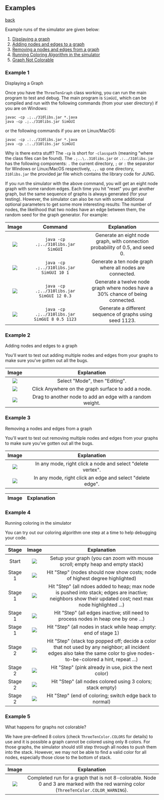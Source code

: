 ## Examples
[back](README.md)

Example runs of the simulator are given below:
1. [Displaying a graph](#example-1)
2. [Adding nodes and edges to a graph](#example-2)
3. [Removing a nodes and edges from a graph](#example-3)
4. [Running Coloring Algorithm in the simulator](#example-4)
5. [Graph Not Colorable](#example-5)

### Example 1
Displaying a Graph

Once you have the `ThreeTenGraph` class working, you can run the main program to test and debug. The main program is `SimGUI`, which can be compiled and run with the following commands (from your user directory) if you are on Windows:

```
javac -cp .;../310libs.jar *.java
java -cp .;../310libs.jar SimGUI
```

or the following commands if you are on Linux/MacOS:

```
javac -cp .:../310libs.jar *.java
java -cp .:../310libs.jar SimGUI
```

Why is there extra stuff? The `-cp` is short for `-classpath` (meaning "where the class files can be found). The `.;..\..310libs.jar` or `.:../310libs.jar` has the following components: `.` the current directory, `;` or `:` the separator for Windows or Linux/MacOS respectively, `.,.` up one directory, `310libs.jar` the provided jar file which contains the library code for JUNG.

If you run the simulator with the above command, you will get an eight node graph with some random edges. Each time you hit "reset" you get another graph, but the same sequence of graphs is always generated (for your testing). However, the simulator can also be run with some additional optional parameters to get some more interesting results: The number of nodes, the likelihood that two nodes have an edge between them, the random seed for the graph generator. For example:

Image|Command|Explanation
:---: | :---: | :---:
![](example1a.png "")|`java -cp .;../310libs.jar SimGUI`|Generate an eight node graph, with connection probability of 0.5, and seed 0.
![](example1b.png "")|`java -cp .;../310libs.jar SimGUI 10 1`|Generate a ten node graph where all nodes are connected.
![](example1c.png "")|`java -cp .;../310libs.jar SimGUI 12 0.3`|Generate a twelve node graph where nodes have a 30% chance of being connected.
![](example1d.png "")|`java -cp .;../310libs.jar SimGUI 8 0.5 1123`|Generate a different sequence of graphs using seed 1123.

### Example 2
Adding nodes and edges to a graph

You'll want to test out adding multiple nodes and edges from your graphs to make sure you've gotten out all the bugs.

Image|Explanation
:---: | :---:
![](example2a.png "")|Select "Mode", then "Editing".
![](example2b.png "")|Click Anywhere on the graph surface to add a node.
![](example2c.png "")|Drag to another node to add an edge with a random weight.

### Example 3
Removing a nodes and edges from a graph

You'll want to test out removing multiple nodes and edges from your graphs to make sure you've gotten out all the bugs.

Image|Explanation
:---: | :---:
![](example3b.png "")|In any mode, right click a node and select "delete vertex".
![](example3c.png "")|In any mode, right click an edge and select "delete edge".

Image|Explanation
:---: | :---:

### Example 4
Running coloring in the simulator

You can try out our coloring algorithm one step at a time to help debugging your code.

Stage | Image|Explanation
:---:|:---: | :---:
Start| ![](example4a.png "")|Setup your graph (you can zoom with mouse scroll; empty heap and empty stack)
Stage 1| ![](example4b.png "")|Hit "Step" (nodes should now show costs; node of highest degree highlighted)
Stage 1|![](example4c.png "")|Hit "Step" (all ndoes added to heap; max node is pushed into stack; edges are inactive; neighbors show their updated cost; next max node highlighted ...)
Stage 1|![](example4d.png "")|Hit "Step" (all edges inactive; still need to process nodes in heap one by one ...)
Stage 1|![](example4e.png "")|Hit "Step" (all nodes in stack while heap empty: end of stage 1)
Stage 2|![](example4f.png "")|Hit "Step" (stack top popped off; decide a color that not used by any neighbor; all incident edges also take the same color to give nodes-to-be-colored a hint, repeat ...)
Stage 2|![](example4g.png "")|Hit "Step" (pink already in use, pick the next color)
Stage 2|![](example4h.png "")|Hit "Step" (all nodes colored using 3 colors; stack empty)
Stage 2|![](example4h.png "")|Hit "Step" (end of coloring; switch edge back to normal)


### Example 5
What happens for graphs not colorable?

We have pre-defined 8 colors (check `ThreeTenColor.COLORS` for details) to use and it is possible a graph cannot be colored using only 8 colors.  For those graphs, the simulator should still step through all nodes to push them into the stack. However, we may not be able to find a valid color for all nodes, especially those close to the bottom of stack.

Image|Explanation
:---: | :---:
![](example5a.png "")|Completed run for a graph that is not 8-colorable. Node 0 and 3 are marked with the red warning color (`ThreeTenColor.COLOR_WARNING`).